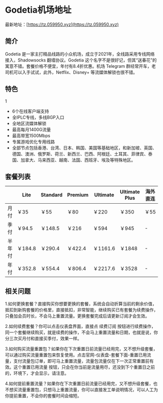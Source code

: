 # Godetia机场地址

最新地址：[https://tz.059950.xyz](https://tz.059950.xyz)

## 简介

Godetia 是一家主打精品线路的小众机场，成立于2021年，全线路采用专线网络接入，Shadowsocks 翻墙协议。Godetia 这个名字不是很好记，但其“送春花”的寓意不错。套餐价格不便宜，年付有8.4折优惠。机场 Telegram 群经常开车，老司机可以入手试试，此外，Netflix、Disney+ 等流媒体解锁也很不错。

## 特色
1
* 6个在线客户端支持
* 全IPLC专线，多线BGP入口
* 全地区流媒体解锁
* 最高每月1400G流量
* 最高带宽1500Mbps
* 专属游戏优化专用线路
* 全部节点包括香港、台湾、日本、韩国、美国等基础地区，和新加坡、英国、德国、澳洲、俄罗斯、荷兰、新西兰、巴西、阿根廷、土耳其、菲律宾、泰国、加拿大、马来西亚、越南、法国、西班牙、埃及等特殊地区。

## 套餐列表

||Lite|Standard|Premium|Ultimate|Ultimate Plus|海外直连|
|----|----|----|----|----|----|----|
|月付|￥35|￥55|￥80|￥220|￥350|￥55|
|季付|￥94.5|￥148.5|￥216|￥594|￥945|-|
|半年付|￥184.8|￥290.4|￥422.4|￥1161.6|￥1848|-|
|年付|￥352.8|￥554.4|￥806.4|￥2217.6|￥3528|-|

## 相关问题

1.如何更换套餐？直接购买你想要更换的套餐，系统会自动折算当前的剩余价值，抵扣到新购套餐的价格里，直接抵扣，非常智能，继续购买已有套餐为续费操作，只叠加会员时长，不会马上重置流量。更换套餐完成后请更新订阅才会生效。

2.如何续费套餐？你可以点击仪表盘界面，直接点 续费订阅 按钮进行续费操作，同一个套餐继续购买，就是续费的操作，不会马上重置流量和日期，也就是说，你分三次买月付和直接买季付，效果一样。

3.如何购买流量重置包？如果你在下次重置日前流量已经用完，又不想升级套餐，可以通过购买流量重置包来恢复使用。点击官网-仪表盘-套餐下面-重置已用流量，支付流量包订单，即可马上重置流量，流量包流量仅在下一次正常重置前有效。这个重置已用流量 按钮，只会在你当前是流量用尽，还没到下个重置日之前的，环境下，才会显示，请注意。

4.如何提前重置流量？如果你在下次重置日前流量已经用完，又不想升级套餐，也不想买流量重置包，只想马上重置流量，你可以直接发工单说明情况，可以人工为你提前重置，不会你的套餐时间会缩短。
